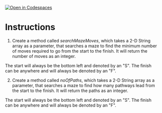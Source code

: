[![Open in Codespaces](https://classroom.github.com/assets/launch-codespace-2972f46106e565e64193e422d61a12cf1da4916b45550586e14ef0a7c637dd04.svg)](https://classroom.github.com/open-in-codespaces?assignment_repo_id=19084047)
# Instructions  

1. Create a method called _searchMazeMoves_, which takes a 2-D String array as a parameter, that searches a maze to find the minimum number of moves required to go from the start to the finish.  It will return the number of moves as an integer.

The start will always be the bottom left and denoted by an "S".  The finish can be anywhere and will always be denoted by an "F".  

2. Create a method called _noOfPaths_, which takes a 2-D String array as a parameter, that searches a maze to find how many pathways lead from the start to the finish. It will return the paths as an integer.

The start will always be the bottom left and denoted by an "S".  The finish can be anywhere and will always be denoted by an "F".
